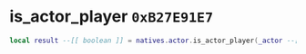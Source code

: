 # is_actor_player `0xB27E91E7`

```lua
local result --[[ boolean ]] = natives.actor.is_actor_player(_actor --[[ number ]])
```